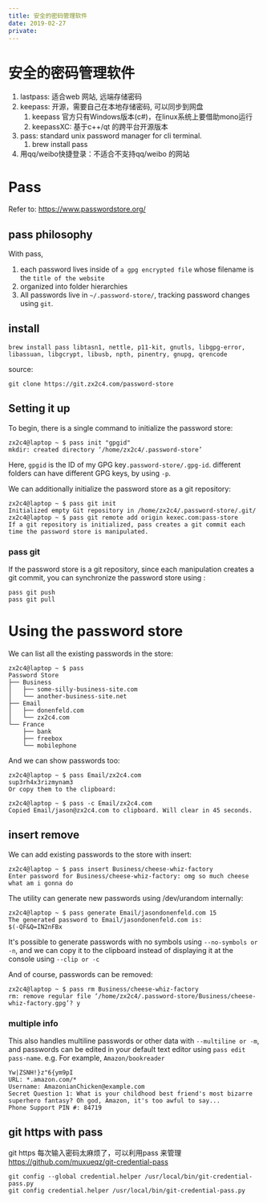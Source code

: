 ```yaml
---
title: 安全的密码管理软件
date: 2019-02-27
private:
---
```


# 安全的密码管理软件

1. lastpass: 适合web 网站, 远端存储密码
2. keepass: 开源，需要自己在本地存储密码, 可以同步到网盘
    1. keepass 官方只有Windows版本(c#)，在linux系统上要借助mono运行
    2. keepassXC: 基于c++/qt 的跨平台开源版本
3. pass: standard unix password manager for cli terminal.
   1. brew install pass
4. 用qq/weibo快捷登录：不适合不支持qq/weibo 的网站

# Pass

Refer to: https://www.passwordstore.org/

## pass philosophy

With pass,

1. each password lives inside of `a gpg encrypted file` whose filename is the
   `title of the website`
2. organized into folder hierarchies
3. All passwords live in `~/.password-store/`, tracking password changes using
   `git`.

## install

    brew install pass libtasn1, nettle, p11-kit, gnutls, libgpg-error, libassuan, libgcrypt, libusb, npth, pinentry, gnupg, qrencode

source:

    git clone https://git.zx2c4.com/password-store

## Setting it up

To begin, there is a single command to initialize the password store:

    zx2c4@laptop ~ $ pass init "gpgid"
    mkdir: created directory ‘/home/zx2c4/.password-store’

Here, `gpgid` is the ID of my GPG key`.password-store/.gpg-id`. different
folders can have different GPG keys, by using `-p`.

We can additionally initialize the password store as a git repository:

    zx2c4@laptop ~ $ pass git init
    Initialized empty Git repository in /home/zx2c4/.password-store/.git/
    zx2c4@laptop ~ $ pass git remote add origin kexec.com:pass-store
    If a git repository is initialized, pass creates a git commit each time the password store is manipulated.

### pass git

If the password store is a git repository, since each manipulation creates a git
commit, you can synchronize the password store using :

    pass git push
    pass git pull

# Using the password store

We can list all the existing passwords in the store:

    zx2c4@laptop ~ $ pass
    Password Store
    ├── Business
    │   ├── some-silly-business-site.com
    │   └── another-business-site.net
    ├── Email
    │   ├── donenfeld.com
    │   └── zx2c4.com
    └── France
        ├── bank
        ├── freebox
        └── mobilephone

And we can show passwords too:

    zx2c4@laptop ~ $ pass Email/zx2c4.com
    sup3rh4x3rizmynam3
    Or copy them to the clipboard:

    zx2c4@laptop ~ $ pass -c Email/zx2c4.com
    Copied Email/jason@zx2c4.com to clipboard. Will clear in 45 seconds.

## insert remove

We can add existing passwords to the store with insert:

    zx2c4@laptop ~ $ pass insert Business/cheese-whiz-factory
    Enter password for Business/cheese-whiz-factory: omg so much cheese what am i gonna do

The utility can generate new passwords using /dev/urandom internally:

    zx2c4@laptop ~ $ pass generate Email/jasondonenfeld.com 15
    The generated password to Email/jasondonenfeld.com is:
    $(-QF&Q=IN2nFBx

It's possible to generate passwords with no symbols using `--no-symbols or -n`,
and we can copy it to the clipboard instead of displaying it at the console
using `--clip or -c`

And of course, passwords can be removed:

    zx2c4@laptop ~ $ pass rm Business/cheese-whiz-factory
    rm: remove regular file ‘/home/zx2c4/.password-store/Business/cheese-whiz-factory.gpg’? y

### multiple info

This also handles multiline passwords or other data with `--multiline or -m`,
and passwords can be edited in your default text editor using
`pass edit pass-name`. e.g. For example, `Amazon/bookreader`

    Yw|ZSNH!}z"6{ym9pI
    URL: *.amazon.com/*
    Username: AmazonianChicken@example.com
    Secret Question 1: What is your childhood best friend's most bizarre superhero fantasy? Oh god, Amazon, it's too awful to say...
    Phone Support PIN #: 84719

## git https with pass

git https 每次输入密码太麻烦了，可以利用pass 来管理 https://github.com/muxueqz/git-credential-pass

    git config --global credential.helper /usr/local/bin/git-credential-pass.py
    git config credential.helper /usr/local/bin/git-credential-pass.py
